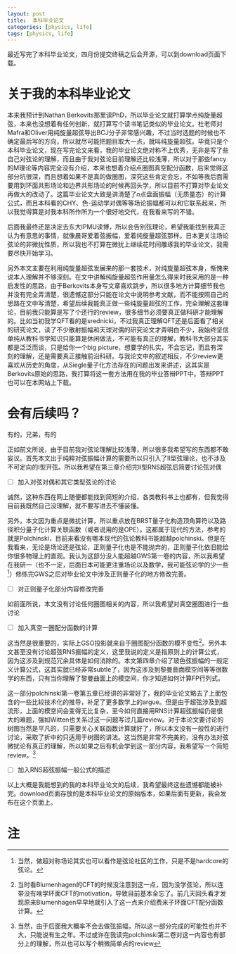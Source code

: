 ```yaml
---
layout: post
title:  本科毕业论文
categories: [physics, life]
tags: [physics, life]
---
```


最近写完了本科毕业论文，四月份提交终稿之后会开源，可以到download页面下载。

<!--more-->

# 关于我的本科毕业论文

本来我预计到Nathan Berkovits那里读PhD，所以毕业论文就打算学点纯旋量超弦，本来也没想着有任何创新，就打算写个读书笔记类似的毕业论文。杜老师对Mafra和Oliver用纯旋量超弦导出BCJ分子非常感兴趣，不过当时选题的时候也不确定最后写的方向，所以就尽可能把题目取大一点，就叫纯旋量超弦。毕竟只是个本科毕业论文，现在写完论文来看，我的毕业论文绝对称不上优秀，无非是写了些自己对弦论的理解，而且由于我对弦论目前理解还比较浅薄，所以对于那些fancy的M理论等内容完全没有介绍，本来也想着介绍点圈图真空配分函数，后来觉得这部分坑很深，而且想着如果不是真的做圈图，深究这些肯定会忘，不如等我后面需要用到环面共形场论和边界共形场论的时候再回头学，所以目前不打算对毕业论文再做大的改动了。这篇毕业论文大致是讲清楚了$n$点盘面振幅（无质量态）的计算公式，而且本科看的CHY、色-运动学对偶等等场论振幅都可以和它联系起来，所以我觉得算是对我本科所作所为一个很好地交代，在我看来写的不错。

后面我最终还是决定去东大IPMU读博，所以会告别弦理论，希望我能找到我真正认为有意思的事情，就像晨哥爱着弦振幅，爱着纯旋量超弦那样。日本更关注场论弦论的非微扰性质，所以我也不打算在微扰上继续花时间雕琢我的毕业论文，我需要尽快开始学习。

另外本文主要在利用纯旋量超弦发展来的那一套技术，对纯旋量超弦本身，惭愧来说本人理解并不够深刻。在文中讲解纯旋量超弦作用量怎么得来时我采用的是一种启发性的思路，由于Berkovits本身写文章喜欢跳步，所以很多地方计算细节我也并没有完全弄清楚，很遗憾这部分只能在论文中说明参考文献，而不能按照自己的思路在文中写清楚，希望后续我能真正做一些纯旋量超弦的工作，完全理解这套理论，目前我只能算是写了个还行的review，很多细节必须要真正做科研才能理解的。比如当初我学QFT看的是srednicki，不过我真正理解QFT还是后面看了相关的研究论文，读了不少散射振幅和天球对偶的研究论文才弄明白不少，我始终坚信单纯从教科书学知识只能算是休闲做法，不可能有真正的理解，教科书大部分其实都是泛泛而谈，只是给你一个big picture，想要学的扎实，不会忘记，而且有深刻的理解，还是需要真正接触前沿科研。与我论文中的叙述相反，不少review更喜欢从历史的角度，从Siegle量子化方法存在的问题出发来讲述，这其实是Berkovits原始的思路，我打算将这一套方法用在我的毕业答辩PPT中。答辩PPT也可以在本网站上下载。

# 会有后续吗？

有的，兄弟，有的

正如前文所说，由于目前我对弦论理解比较浅薄，所以很多我希望写的东西都不敢妄议。首先本文出于纯粹对弦振幅计算的需要所以只引入了II型弦理论，也不涉及不可定向的I型开弦。所以我希望在第三章介绍完II型RNS超弦后简要讨论弦对偶

- [ ] 加入对弦对偶和其它类型弦论的讨论

诚然，这种东西在网上随便都能找到简短的介绍，各类教科书上也都有，但我觉得目前我既然自己没理解，就不要写进去不懂装懂。

另外，本文因为重点是微扰计算，所以重点放在BRST量子化构造顶角算符以及路径积分量子化计算关联函数（或者说用的是OPE）。这都属于现代的方法，参考的就是Polchinski，目前来看没有哪本现代的弦论教科书能超越polchinski。但是在我看来，无论是场论还是弦论，正则量子化也是不能抛弃的，正则量子化依旧能给你很多物理上的直观。我认为这部分没人能超越GWS第一卷的内容，所以我希望在我研一（也不一定，后面日本可能更注重场论以及数学，我可能弦论学的少一些[^1]）修练完GWS之后对毕业论文中涉及正则量子化的地方修改完善。

- [ ] 对正则量子化部分内容修改完善

如前面所说，本文没有讨论任何圈图相关的内容，所以我希望对真空圈图进行一些讨论
- [ ] 加入真空一圈配分函数的计算

这当然是很重要的，实际上GSO投影就来自于圈图配分函数的模不变性[^2]。另外本文甚至没有讨论超弦RNS振幅的定义，这里我说的定义是指原则上的计算公式，因为这涉及到规范冗余具体是如何消除的。本文第四章介绍了玻色弦振幅的一般定义计算公式，这其实就已经非常subtle了，因为这涉及到黎曼曲面模空间等等很数学的东西，只有当你理解了黎曼曲面上的模空间，你才知道如何计算FP行列式。

这一部分polchinski第一卷第五章已经讲的非常好了，我的毕业论文略去了上面包含的一些比较技术化的推导，补足了更多数学上的argue。但是由于超弦涉及到超流形，上面的模空间会变得无比复杂，至今如何直接用RNS计算超弦振幅仍是很大的难题，强如Witten也关系过这一问题写过几篇review。对于本论文要讨论的树图当然是平凡的，只需要关心关联函数计算就好了，所以本文没有一般性的进行讨论，采取了折中的只适用于树图的讲法。这当然是非常不完美的，没有办法对弦微扰论有真正的理解，所以如果之后有机会学到这一部分内容，我希望写一个简短review。[^3]

- [ ] 加入RNS超弦振幅一般公式的描述

以上大概是我能想到的我的本科毕业论文的后续，我希望最终这些遗憾都能被补完。download页面存放的是本科毕业论文的原始版本，如果后面有更新，我会发布在这个页面上。

# 注

[^1]: 当然，做超对称场论其实也可以看作是弦论社区的工作，只是不是hardcore的弦论。
[^2]: 当时看Blumenhagen的CFT的时候没注意到这一点，因为没学弦论，所以连带没有啥学环面CFT的motivation，导致目前基本全忘了。前几天回头看才发现原来Blumenhagen早早地就引入了这一点来介绍费米子环面CFT配分函数计算。
[^3]: 当然，由于后面我大概率不会去做弦振幅，所以这一部分完成的可能性也并不大，只能说有生之年。不过或许在我读完polchinski第二卷对这一内容也有部分上的理解，所以也可以写个稍微简单点的review
